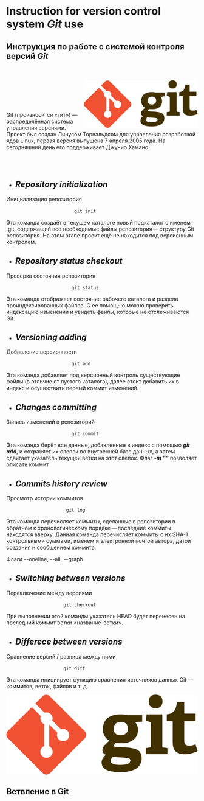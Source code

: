 # Instruction for version control system ***Git*** use 
## Инструкция по работе с системой контроля версий ***Git***

</br></br>
<img align="right" src="Git-logo.png" alt="drawing" width="300"/> 
</br></br></br></br>

Git (произносится «гит») — распределённая система управления версиями. Проект был создан Линусом Торвальдсом для управления разработкой ядра Linux, первая версия выпущена 7 апреля 2005 года. На сегодняшний день его поддерживает Джунио Хамано.

</br></br>

 * ## ***Repository initialization***
 Инициализация репозитория 
 
    
                             git init

Эта команда создаёт в текущем каталоге новый подкаталог с именем .git, содержащий все необходимые файлы репозитория — структуру Git репозитория. На этом этапе проект ещё не находится под версионным контролем.

 * ## ***Repository status checkout***
 Проверка состояния репозитория

                            git status

 Эта команда отображает состояние рабочего каталога и раздела проиндексированных файлов. С ее помощью можно проверить индексацию изменений и увидеть файлы, которые не отслеживаются Git.

 * ## ***Versioning adding***
 Добавление версионности

                            git add

 Эта команда добавляет под версионный контроль существующие файлы (в отличие от пустого каталога), далее стоит добавить их в индекс и осуществить первый коммит изменений.

 * ## ***Changes committing***
 Запись изменений в репозиторий

                            git commit

Эта команда берёт все данные, добавленные в индекс с помощью ***git add***, и сохраняет их слепок во внутренней базе данных, а затем сдвигает указатель текущей ветки на этот слепок. 
Флаг ***-m ""*** позволяет описать коммит 

 * ## ***Commits history review***
Просмотр истории коммитов

                          git log

Эта команда перечисляет коммиты, сделанные в репозитории в обратном к хронологическому порядке — последние коммиты находятся вверху. Данная команда перечисляет коммиты с их SHA-1 контрольными суммами, именем и электронной почтой автора, датой создания и сообщением коммита.

Флаги --oneline,     --all,       --graph

* ## ***Switching between versions***
Переключение между версиями

                         git checkout

При выполнении этой команды указатель HEAD будет перенесен на последний коммит ветки <название-ветки>.

* ## ***Differece between versions***
Сравнение версий / разница между ними

                         git diff

Эта команда инициирует функцию сравнения источников данных Git — коммитов, веток, файлов и т. д.

![Git logo](Git-logo.png)

## Ветвление в Git
